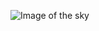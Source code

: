 ![Image of the sky](https://images.unsplash.com/photo-1641221075386-aa4abb3a5a5d?ixlib=rb-1.2.1&ixid=MnwxMjA3fDB8MHxwaG90by1wYWdlfHx8fGVufDB8fHx8&auto=format&fit=crop&w=677&q=80)
